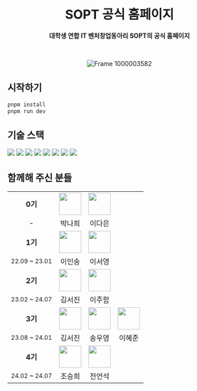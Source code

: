 <div align="center">

# SOPT 공식 홈페이지

**대학생 연합 IT 벤처창업동아리 SOPT의 공식 홈페이지**

<br />

![Frame 1000003582](https://github.com/sopt-makers/sopt.org-frontend/assets/62867581/76d6cdb2-2b5b-4f9c-a2f2-14fd64be3cb4)
</div>


## 시작하기

```bash
pnpm install
pnpm run dev
```

## 기술 스택

<img src="https://img.shields.io/badge/HTML5-e34f26?style=flat-square&logo=html5&logoColor=white"/></a>
<img src="https://img.shields.io/badge/CSS3-1572B6?style=flat-square&logo=css3&logoColor=white"/></a>
<img src="https://img.shields.io/badge/React-61DAFB?style=flat-square&logo=React&logoColor=white"/></a>
 <img src="https://img.shields.io/badge/Next.js-black?style=flat-square&logo=Next.js&logoColor=white"/>
<img src="https://img.shields.io/badge/TypeScript-3776AB?style=flat-square&logo=Typescript&logoColor=white"/></a>
<img src="https://img.shields.io/badge/React%20Query-FF4154?style=flat-square&logo=React&logoColor=white"/></a>
<img src="https://img.shields.io/badge/emotion-e084c6?style=flat-square&logo=styled-components&logoColor=white"/>
<img src="https://img.shields.io/badge/framer%20motion-dd22cd?style=flat-square&logo=framer-motion&logoColor=white"/></a>

## 함께해 주신 분들

<div align="center">
<table align="center">
<tr>
   <tr align="center">
      <td >
       <b>0기</b>
      </td>
        <td >
            <a href="https://github.com/Nahee-Park">
              <img src="https://github.com/Nahee-Park.png" width="50" />
            </a>
        </td>
        <td  background-color="white">
            <a href="https://github.com/dannaward">
              <img src="https://github.com/dannaward.png" width="50" />
            </a> 
        </td>
    <td></td>
    </tr>
    <tr align="center">
     <td>-</td>
        <td>
            박나희 <br/>
      </td>
        <td>
            이다은 <br />
        </td>
     <td></td>
    </tr>
</tr>
  
<tr>
   <tr align="center">
      <td >
      <b>1기</b>
      </td>
        <td >
            <a href="https://github.com/ingong">
              <img src="https://github.com/ingong.png" width="50" />
            </a>
        </td>
        <td  background-color="white">
            <a href="https://github.com/leeseooo">
              <img src="https://github.com/leeseooo.png" width="50" />
            </a> 
        </td>
        <td></td>
    </tr>
    <tr align="center">
     <td><sub>22.09 ~ 23.01</sup></td>
        <td>
            이인송 <br/>
      </td>
        <td>
            이서영 <br />
        </td>
     <td></td>
    </tr>
</tr>
  
<tr>
   <tr align="center">
      <td >
      <b>2기</b>
      </td>
        <td >
            <a href="https://github.com/seojinseojin">
              <img src="https://github.com/seojinseojin.png" width="50" />
            </a>
        </td>
        <td  background-color="white">
            <a href="https://github.com/joohaem">
              <img src="https://github.com/joohaem.png" width="50" />
            </a> 
        </td>
        <td></td>
    </tr>
    <tr align="center">
     <td><sub>23.02 ~ 24.07</sup></td>
        <td>
            김서진 <br/>
      </td>
        <td>
            이주함 <br />
        </td>
         <td></td>
    </tr>
</tr>
  
  <tr>
    <tr align="center">
      <td  >
      <b>3기</b>
      </td>
        <td >
            <a href="https://github.com/seojinseojin">
              <img src="https://github.com/seojinseojin.png" width="50" />
            </a>
        </td>
        <td  background-color="white">
            <a href="https://github.com/f0rever0">
              <img src="https://github.com/f0rever0.png" width="50" />
            </a> 
        </td>
        <td >
            <a href="https://github.com/solar3070">
              <img src="https://github.com/solar3070.png" width="50" />
            </a>
        </td>
    </tr>
    <tr align="center">
     <td><sub>23.08 ~ 24.01</sup></td>
        <td>
            김서진 <br/>
      </td>
        <td>
            송우영 <br />
        </td>
        <td>
            이혜준 <br />
        </td>
    </tr>
</tr>

<tr>
   <tr align="center">
      <td >
      <b>4기</b>
      </td>
        <td >
            <a href="https://github.com/lydiacho">
              <img src="https://github.com/lydiacho.png" width="50" />
            </a>
        </td>
        <td>
            <a href="https://github.com/eonseok-jeon">
              <img src="https://github.com/eonseok-jeon.png" width="50" />
            </a> 
        </td>
        <td></td>
    </tr>
    <tr align="center">
     <td><sub>24.02 ~ 24.07</sup></td>
        <td>
            조승희 <br/>
      </td>
        <td>
            전언석 <br />
        </td>
     <td></td>
    </tr>
</tr>

</table>
</div>


